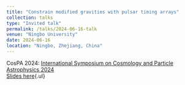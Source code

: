 ```yaml
---
title: "Constrain modified gravities with pulsar timing arrays"
collection: talks
type: "Invited talk"
permalink: /talks/2024-06-16-talk
venue: "Ningbo University"
date: 2024-06-16
location: "Ningbo, Zhejiang, China"
---
```


CosPA 2024: [International Symposium on Cosmology and Particle Astrophysics 2024](https://indico.itp.ac.cn/event/198/overview)\
[Slides here](./slides/2024-06-16-talk.pdf){.ul}

